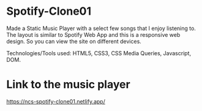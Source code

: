 # Spotify-Clone01
Made a Static Music Player with a select few songs that I enjoy listening to. The layout is similar to Spotify Web App and this is a responsive web design. So you can view the site on different devices.

Technologies/Tools used: HTML5, CSS3, CSS Media Queries, Javascript, DOM.

# Link to the music player
https://ncs-spotify-clone01.netlify.app/
